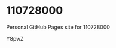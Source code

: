 # 110728000
Personal GitHub Pages site for 110728000







































































Y8pwZ
